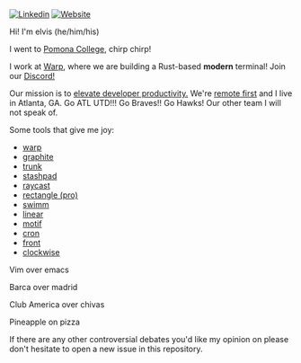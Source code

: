## <em></em>

[![Linkedin](https://img.shields.io/badge/-Linkedin-blue?style=flat-square&logo=Linkedin&logoColor=white&link=https://www.linkedin.com/in/elviskahoro/)](https://www.linkedin.com/in/elviskahoro/) 
[![Website](https://img.shields.io/badge/-Website-critical?style=flat-square&logo=AddThis&logoColor=white&link=https://elvis.ai/)](https://elvis.ai/)

Hi! I'm elvis (he/him/his)

I went to [Pomona College](https://www.pomona.edu/), chirp chirp!

I work at [Warp](https://warp.dev/), where we are building a Rust-based **modern** terminal! Join our [Discord!](https://discord.gg/warpdotdev)

Our mission is to [elevate developer productivity.](https://github.com/warpdotdev/Warp/discussions?discussions_q=label%3ARoadmap+sort%3Atop)
We're [remote first](https://warpdev.notion.site/Public-Warp-How-We-Work-b872d41a1da743fca18220a731aeba48) and I live in Atlanta, GA. Go ATL UTD!!! Go Braves!! Go Hawks! Our other team I will not speak of.

Some tools that give me joy:

- [warp](https://warp.dev)
- [graphite](https://graphite.dev/)
- [trunk](https://trunk.io/)
- [stashpad](https://www.stashpad.com/)
- [raycast](https://www.raycast.com/)
- [rectangle (pro)](https://rectangleapp.com/pro)
- [swimm](https://swimm.io)
- [linear](https://linear.app/)
- [motif](https://motif.land/)
- [cron](https://cron.com/)
- [front](https://front.com/)
- [clockwise](https://www.getclockwise.com/)


Vim over emacs

Barca over madrid

Club America over chivas

Pineapple on pizza

If there are any other controversial debates you'd like my opinion on please don't hesitate to open a new issue in this repository.
